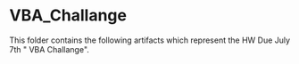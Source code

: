 # VBA_Challange
This folder contains the following artifacts which represent the HW Due July 7th " VBA Challange".
